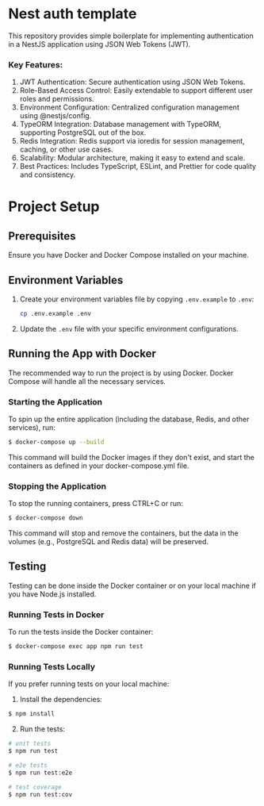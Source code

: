 # Nest auth template

This repository provides simple boilerplate for implementing authentication in a NestJS application using JSON Web Tokens (JWT).

### Key Features:

1. JWT Authentication: Secure authentication using JSON Web Tokens.
2. Role-Based Access Control: Easily extendable to support different user roles and permissions.
3. Environment Configuration: Centralized configuration management using @nestjs/config.
4. TypeORM Integration: Database management with TypeORM, supporting PostgreSQL out of the box.
5. Redis Integration: Redis support via ioredis for session management, caching, or other use cases.
6. Scalability: Modular architecture, making it easy to extend and scale.
7. Best Practices: Includes TypeScript, ESLint, and Prettier for code quality and consistency.

# Project Setup

## Prerequisites

Ensure you have Docker and Docker Compose installed on your machine.

## Environment Variables

1. Create your environment variables file by copying `.env.example` to `.env`:

   ```bash
   cp .env.example .env
   ```

2. Update the `.env` file with your specific environment configurations.

## Running the App with Docker

The recommended way to run the project is by using Docker. Docker Compose will handle all the necessary services.

### Starting the Application

To spin up the entire application (including the database, Redis, and other services), run:

```bash
$ docker-compose up --build
```

This command will build the Docker images if they don't exist, and start the containers as defined in your docker-compose.yml file.

### Stopping the Application

To stop the running containers, press CTRL+C or run:

```bash
$ docker-compose down
```

This command will stop and remove the containers, but the data in the volumes (e.g., PostgreSQL and Redis data) will be preserved.

## Testing

Testing can be done inside the Docker container or on your local machine if you have Node.js installed.

### Running Tests in Docker

To run the tests inside the Docker container:

```bash
$ docker-compose exec app npm run test
```

### Running Tests Locally

If you prefer running tests on your local machine:

1. Install the dependencies:

```bash
$ npm install
```

2. Run the tests:

```bash
# unit tests
$ npm run test

# e2e tests
$ npm run test:e2e

# test coverage
$ npm run test:cov
```
